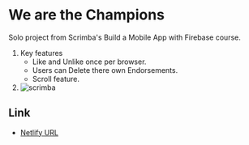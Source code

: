 # We are the Champions
Solo project from Scrimba's Build a Mobile App with Firebase course.
1. Key features
   - Like and Unlike once per browser.
   - Users can Delete there own Endorsements.
   - Scroll feature.
2. ![scrimba](https://github.com/harshnaikAI/Endorsement-app/assets/124079700/416729ff-036d-4636-b8f1-5338043ccd45)
## Link
- [Netlify URL](https://endorsement-harsh-app.netlify.app/)
